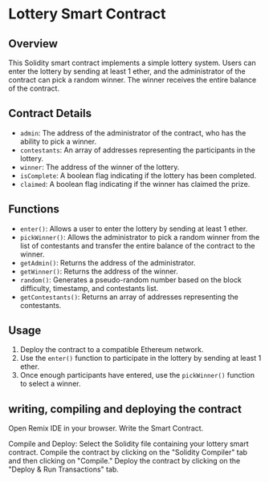 # Lottery Smart Contract

## Overview
This Solidity smart contract implements a simple lottery system. Users can enter the lottery by sending at least 1 ether, and the administrator of the contract can pick a random winner. The winner receives the entire balance of the contract.

## Contract Details
- `admin`: The address of the administrator of the contract, who has the ability to pick a winner.
- `contestants`: An array of addresses representing the participants in the lottery.
- `winner`: The address of the winner of the lottery.
- `isComplete`: A boolean flag indicating if the lottery has been completed.
- `claimed`: A boolean flag indicating if the winner has claimed the prize.

## Functions
- `enter()`: Allows a user to enter the lottery by sending at least 1 ether.
- `pickWinner()`: Allows the administrator to pick a random winner from the list of contestants and transfer the entire balance of the contract to the winner.
- `getAdmin()`: Returns the address of the administrator.
- `getWinner()`: Returns the address of the winner.
- `random()`: Generates a pseudo-random number based on the block difficulty, timestamp, and contestants list.
- `getContestants()`: Returns an array of addresses representing the contestants.

## Usage
1. Deploy the contract to a compatible Ethereum network.
2. Use the `enter()` function to participate in the lottery by sending at least 1 ether.
3. Once enough participants have entered, use the `pickWinner()` function to select a winner.

## writing, compiling and deploying the contract
Open Remix IDE in your browser.
Write the Smart Contract.

Compile and Deploy:
Select the Solidity file containing your lottery smart contract.
Compile the contract by clicking on the "Solidity Compiler" tab and then clicking on "Compile."
Deploy the contract by clicking on the "Deploy & Run Transactions" tab.


